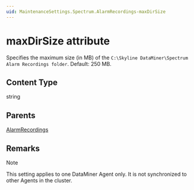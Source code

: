 ```yaml
---
uid: MaintenanceSettings.Spectrum.AlarmRecordings-maxDirSize
---
```


# maxDirSize attribute

Specifies the maximum size (in MB) of the `C:\Skyline DataMiner\Spectrum Alarm Recordings folder`. Default: 250 MB.

## Content Type

string

## Parents

[AlarmRecordings](xref:MaintenanceSettings.Spectrum.AlarmRecordings)

## Remarks

> [!NOTE]
> This setting applies to one DataMiner Agent only. It is not synchronized to other Agents in the cluster.
